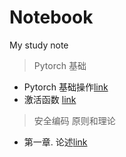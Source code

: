 # Notebook
My study note


> Pytorch 基础

* Pytorch 基础操作[link](https://github.com/itcxx/Notebook/blob/main/pytorchBasicOperation.ipynb)
* 激活函数 [link](https://github.com/itcxx/Notebook/blob/main/activation_function.ipynb)


> 安全编码 原则和理论

* 第一章. 论述[link](https://github.com/itcxx/)

